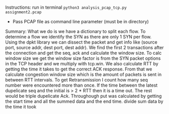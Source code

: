 Instructions:
run in terminal
` python3 analysis_pcap_tcp.py assignment2.pcap `
- Pass PCAP file as command line parameter (must be in directory)

Summary:
What we do is we have a dictionary to split each flow. To determine a flow we identify the SYN as there are only 1 SYN per flow.
Using the dpkt library we can dissect the packet and get info like (source port, source addr, dest port, dest addr).
We find the first 2 transactions after the connection and get the seq, ack and calculate the window size.
To calc window size we get the window size factor is from the SYN packet options in the TCP header and we multiply with tcp.win.
We also calculate RTT by getting the time it takes to get the correct ACK response.
From that we calculate congestion window size which is the amount of packets is sent in between RTT intervals.
To get Retransmission I  count how many seq number were encountered more than once. If the time between the latest dupelicate seq and the initial is > 2 * RTT then it is a time out. The rest would be triple dupelicate Ack.
Throughough put was calculated by getting the start time and all the summed data and the end time. divide sum data by the time it took
